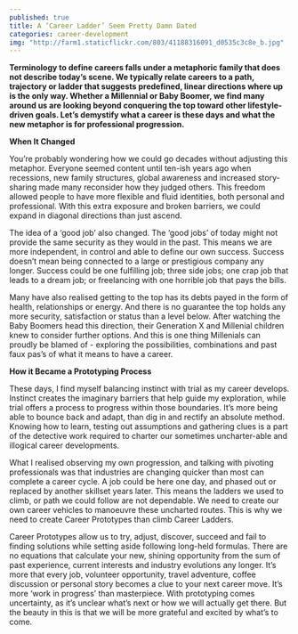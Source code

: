 ```yaml
---
published: true
title: A ‘Career Ladder’ Seem Pretty Damn Dated
categories: career-development
img: "http://farm1.staticflickr.com/803/41188316091_d0535c3c8e_b.jpg"
---
```

**Terminology to define careers falls under a metaphoric family that does not describe today’s scene. We typically relate careers to a path, trajectory or ladder that suggests predefined, linear directions where up is the only way. Whether a Millennial or Baby Boomer, we find many around us are looking beyond conquering the top toward other lifestyle-driven goals. Let’s demystify what a career is these days and what the new metaphor is for professional progression.**

**When It Changed**  
 
You’re probably wondering how we could go decades without adjusting this metaphor. Everyone seemed content  until ten-ish years ago when recessions, new family structures, global awareness and increased story-sharing made many reconsider how they judged others. This freedom allowed people to have more flexible and fluid identities, both personal and professional. With this extra exposure and broken barriers, we could expand in diagonal directions than just ascend. 

The idea of a ‘good job’ also changed. The ‘good jobs’ of today might not provide the same security as they would in the past. This means we are more independent, in control and able to define our own success. Success doesn’t mean being connected to a large or prestigious company any longer. Success could be one fulfilling job; three side jobs; one crap job that leads to a dream job; or freelancing with one horrible job that pays the bills. 

Many have also realised getting to the top has its debts payed in the form of health, relationships or energy. And there is no guarantee the top holds any more security, satisfaction or status than a level below. After watching the Baby Boomers head this direction, their Generation X and Millenial children knew to consider further options. And this is one thing Millenials can proudly be blamed of - exploring the possibilities, combinations and past faux pas’s of what it means to have a career. 

**How it Became a Prototyping Process**  

These days, I find myself balancing instinct with trial as my career develops. Instinct creates the imaginary barriers that help guide my exploration, while trial offers a process to progress within those boundaries. It’s more being able to bounce back and adapt, than dig in and rectify an absolute method. Knowing how to learn, testing out assumptions and gathering clues is a part of the detective work required to charter our sometimes uncharter-able and illogical career developments.

What I realised observing my own progression, and talking with pivoting professionals was that industries are changing quicker than most can complete a career cycle. A job could be here one day, and phased out or replaced by another skillset years later. This means the ladders we used to climb, or path we could follow are not dependable. We need to create our own career vehicles to manoeuvre these uncharted routes. This is why we need to create Career Prototypes than climb Career Ladders.

Career Prototypes allow us to try, adjust, discover, succeed and fail to finding solutions while setting aside following long-held formulas. There are no equations that calculate your new, shining opportunity from the sum of past experience, current interests and industry evolutions any longer. It’s more that every job, volunteer opportunity, travel adventure, coffee discussion or personal story becomes a clue to your next career move. It’s more ‘work in progress’ than masterpiece. With prototyping comes uncertainty, as it’s unclear what’s next or how we will actually get there. But the beauty in this is that we will be more grateful and excited by what’s to come.
